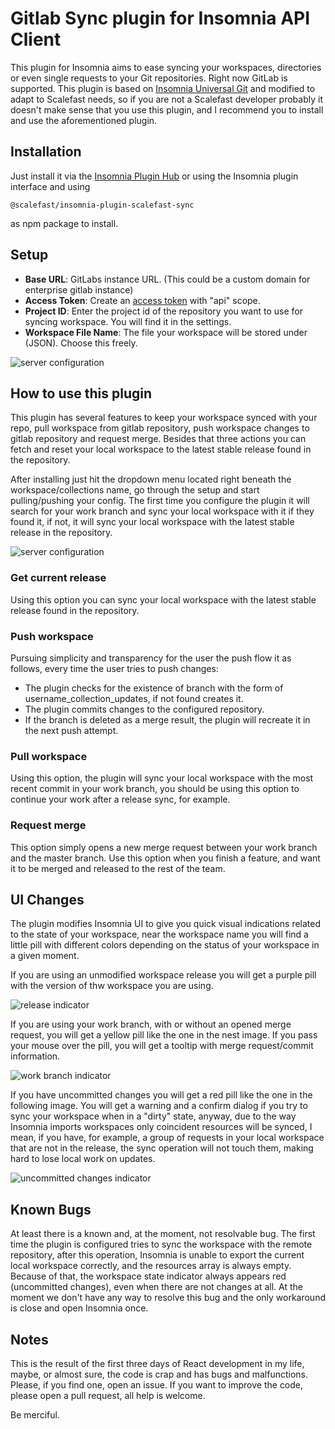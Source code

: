 # Gitlab Sync plugin for Insomnia API Client

This plugin for Insomnia aims to ease syncing your workspaces, directories or even single requests to your Git repositories. Right now GitLab is supported.
This plugin is based on [Insomnia Universal Git](https://insomnia.rest/plugins/insomnia-plugin-universal-git) and modified to adapt to Scalefast needs, so if you are not a Scalefast developer probably it doesn't make sense that you use this plugin, and I recommend you to install and use the aforementioned plugin. 

## Installation

Just install it via the [Insomnia Plugin Hub](https://insomnia.rest/plugins) or using the Insomnia plugin interface and using 

```
@scalefast/insomnia-plugin-scalefast-sync 
```
as npm package to install.  

## Setup

* **Base URL**: GitLabs instance URL. (This could be a custom domain for enterprise gitlab instance)
* **Access Token**: Create an [access token](https://docs.gitlab.com/ee/user/profile/personal_access_tokens.html) with "api" scope.
* **Project ID**: Enter the project id of the repository you want to use for syncing workspace. You will find it in the settings.
* **Workspace File Name**: The file your workspace will be stored under (JSON). Choose this freely.

![server configuration](https://i.postimg.cc/sgJLWJ5R/plugin-setup.png)

## How to use this plugin

This plugin has several features to keep your workspace synced with your repo, pull workspace from gitlab repository, push workspace changes to gitlab repository and request merge. Besides that three actions you can fetch and reset your local workspace to the latest stable release found in the repository.

After installing just hit the dropdown menu located right beneath the workspace/collections name, go through the setup and start pulling/pushing your config. The first time you configure the plugin it will search for your work branch and sync your local workspace with it if they found it, if not, it will sync your local workspace with the latest stable release in the repository.


![server configuration](https://i.postimg.cc/SRZBC7my/plugin-menu.png)

### Get current release
Using this option you can sync your local workspace with the latest stable release found in the repository.

### Push workspace
Pursuing simplicity and transparency for the user the push flow it as follows, every time the user tries to push changes:
 - The plugin checks for the existence of branch with the form of username_collection_updates, if not found creates it.
 - The plugin commits changes to the configured repository.
 - If the branch is deleted as a merge result, the plugin will recreate it in the next push attempt.

### Pull workspace
Using this option, the plugin will sync your local workspace with the most recent commit in your work branch, you should be using this option to continue your work after a release sync, for example. 

### Request merge
This option simply opens a new merge request between your work branch and the master branch. Use this option when you finish a feature, and want it to be merged and released to the rest of the team. 

## UI Changes

The plugin modifies Insomnia UI to give you quick visual indications related to the state of your workspace, near the workspace name you will find a little pill with different colors depending on the status of your workspace in a given moment.  

If you are using an unmodified workspace release you will get a purple pill with the version of thw workspace you are using.

![release indicator](https://i.postimg.cc/BvHkvfyc/release.png)

If you are using your work branch, with or without an opened merge request, you will get a yellow pill like the one in the nest image. If you pass your mouse over the pill, you will get a tooltip with merge request/commit information.

![work branch indicator](https://i.postimg.cc/3xyzPvFq/commited.png)

If you have uncommitted changes you will get a red pill like the one in the following image. You will get a warning and a confirm dialog if you try to sync your workspace when in a "dirty" state, anyway, due to the way Insomnia imports workspaces only coincident resources will be synced, I mean, if you have, for example, a group of requests in your local workspace that are not in the release, the sync operation will not touch them, making hard to lose local work on updates.

![uncommitted changes indicator](https://i.postimg.cc/vZpCMZPZ/dirty.png)

## Known Bugs
At least there is a known and, at the moment, not resolvable bug. The first time the plugin is configured tries to sync the workspace with the remote repository, after this operation, Insomnia is unable to export the current local workspace correctly, and the resources array is always empty. Because of that, the workspace state indicator always appears red (uncommitted changes), even when there are not changes at all. At the moment we don't have any way to resolve this bug and the only workaround is close and open Insomnia once.

## Notes
This is the result of the first three days of React development in my life, maybe, or almost sure, the code is crap and has bugs and malfunctions. Please, if you find one, open an issue. If you want to improve the code, please open a pull request, all help is welcome.

Be merciful.

